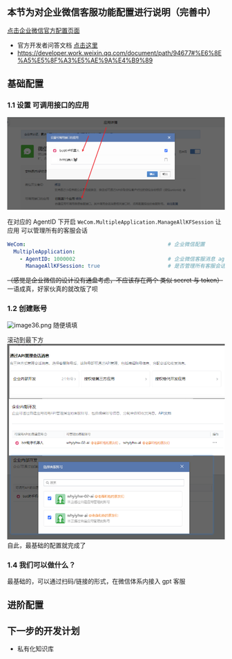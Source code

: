## 本节为对企业微信客服功能配置进行说明（完善中）

[点击企业微信官方配置页面](https://work.weixin.qq.com/wework_admin/frame#/app/servicer)

- 官方开发者问答文档 [点击这里](https://developer.work.weixin.qq.com/community/question/detail?content_id=16545017483768547791)
- https://developer.work.weixin.qq.com/document/path/94677#%E6%8E%A5%E5%8F%A3%E5%AE%9A%E4%B9%89

## 基础配置

### 1.1 设置 可调用接口的应用
![img_7.png](img_7.png)

在对应的 AgentID 下开启 `WeCom.MultipleApplication.ManageAllKFSession` 让 应用 可以管理所有的客服会话
```yaml
WeCom:                                              # 企业微信配置
  MultipleApplication:
    - AgentID: 1000002                              # 企业微信客服消息 agent
      ManageAllKFSession: true                      # 是否管理所有客服会话
```
~~（感觉是企业微信的设计没有通盘考虑，不应该存在两个 类似 secret 与 token）~~ 一语成真，好家伙真的就改版了呗

### 1.2 创建账号
![image36.png](./image36.png)
随便填填

滚动到最下方
![img_9.png](img_9.png)
自此，最基础的配置就完成了

### 1.4 我们可以做什么？

最基础的，可以通过扫码/链接的形式，在微信体系内接入 gpt 客服

## 进阶配置


## 下一步的开发计划

- 私有化知识库